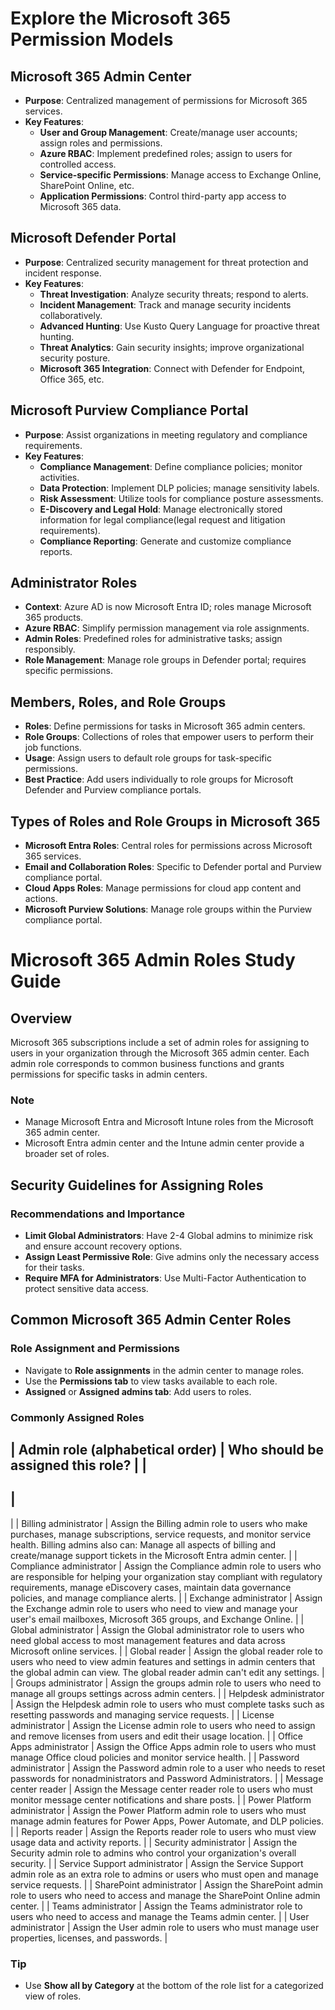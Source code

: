 # Explore the Microsoft 365 Permission Models

## Microsoft 365 Admin Center
- **Purpose**: Centralized management of permissions for Microsoft 365 services.
- **Key Features**:
  - **User and Group Management**: Create/manage user accounts; assign roles and permissions.
  - **Azure RBAC**: Implement predefined roles; assign to users for controlled access.
  - **Service-specific Permissions**: Manage access to Exchange Online, SharePoint Online, etc.
  - **Application Permissions**: Control third-party app access to Microsoft 365 data.

## Microsoft Defender Portal
- **Purpose**: Centralized security management for threat protection and incident response.
- **Key Features**:
  - **Threat Investigation**: Analyze security threats; respond to alerts.
  - **Incident Management**: Track and manage security incidents collaboratively.
  - **Advanced Hunting**: Use Kusto Query Language for proactive threat hunting.
  - **Threat Analytics**: Gain security insights; improve organizational security posture.
  - **Microsoft 365 Integration**: Connect with Defender for Endpoint, Office 365, etc.

## Microsoft Purview Compliance Portal
- **Purpose**: Assist organizations in meeting regulatory and compliance requirements.
- **Key Features**:
  - **Compliance Management**: Define compliance policies; monitor activities.
  - **Data Protection**: Implement DLP policies; manage sensitivity labels.
  - **Risk Assessment**: Utilize tools for compliance posture assessments.
  - **E-Discovery and Legal Hold**: Manage electronically stored information for legal compliance(legal request and litigation requirements).
  - **Compliance Reporting**: Generate and customize compliance reports.

## Administrator Roles
- **Context**: Azure AD is now Microsoft Entra ID; roles manage Microsoft 365 products.
- **Azure RBAC**: Simplify permission management via role assignments.
- **Admin Roles**: Predefined roles for administrative tasks; assign responsibly.
- **Role Management**: Manage role groups in Defender portal; requires specific permissions.

## Members, Roles, and Role Groups
- **Roles**: Define permissions for tasks in Microsoft 365 admin centers.
- **Role Groups**: Collections of roles that empower users to perform their job functions.
- **Usage**: Assign users to default role groups for task-specific permissions.
- **Best Practice**: Add users individually to role groups for Microsoft Defender and Purview compliance portals.

## Types of Roles and Role Groups in Microsoft 365
- **Microsoft Entra Roles**: Central roles for permissions across Microsoft 365 services.
- **Email and Collaboration Roles**: Specific to Defender portal and Purview compliance portal.
- **Cloud Apps Roles**: Manage permissions for cloud app content and actions.
- **Microsoft Purview Solutions**: Manage role groups within the Purview compliance portal.

# Microsoft 365 Admin Roles Study Guide

## Overview
Microsoft 365 subscriptions include a set of admin roles for assigning to users in your organization through the Microsoft 365 admin center. Each admin role corresponds to common business functions and grants permissions for specific tasks in admin centers.

### Note
- Manage Microsoft Entra and Microsoft Intune roles from the Microsoft 365 admin center.
- Microsoft Entra admin center and the Intune admin center provide a broader set of roles.

## Security Guidelines for Assigning Roles

### Recommendations and Importance
- **Limit Global Administrators**: Have 2-4 Global admins to minimize risk and ensure account recovery options.
- **Assign Least Permissive Role**: Give admins only the necessary access for their tasks.
- **Require MFA for Administrators**: Use Multi-Factor Authentication to protect sensitive data access.

## Common Microsoft 365 Admin Center Roles

### Role Assignment and Permissions
- Navigate to **Role assignments** in the admin center to manage roles.
- Use the **Permissions tab** to view tasks available to each role.
- **Assigned** or **Assigned admins tab**: Add users to roles.

### Commonly Assigned Roles

|
 Admin role (alphabetical order) 
|
 Who should be assigned this role? 
|
|
---
|
---
|
|
 Billing administrator 
|
 Assign the Billing admin role to users who make purchases, manage subscriptions, service requests, and monitor service health. Billing admins also can: Manage all aspects of billing and create/manage support tickets in the Microsoft Entra admin center. 
|
|
 Compliance administrator 
|
 Assign the Compliance admin role to users who are responsible for helping your organization stay compliant with regulatory requirements, manage eDiscovery cases, maintain data governance policies, and manage compliance alerts. 
|
|
 Exchange administrator 
|
 Assign the Exchange admin role to users who need to view and manage your user's email mailboxes, Microsoft 365 groups, and Exchange Online. 
|
|
 Global administrator 
|
 Assign the Global administrator role to users who need global access to most management features and data across Microsoft online services. 
|
|
 Global reader 
|
 Assign the global reader role to users who need to view admin features and settings in admin centers that the global admin can view. The global reader admin can't edit any settings. 
|
|
 Groups administrator 
|
 Assign the groups admin role to users who need to manage all groups settings across admin centers. 
|
|
 Helpdesk administrator 
|
 Assign the Helpdesk admin role to users who must complete tasks such as resetting passwords and managing service requests. 
|
|
 License administrator 
|
 Assign the License admin role to users who need to assign and remove licenses from users and edit their usage location. 
|
|
 Office Apps administrator 
|
 Assign the Office Apps admin role to users who must manage Office cloud policies and monitor service health. 
|
|
 Password administrator 
|
 Assign the Password admin role to a user who needs to reset passwords for nonadministrators and Password Administrators. 
|
|
 Message center reader 
|
 Assign the Message center reader role to users who must monitor message center notifications and share posts. 
|
|
 Power Platform administrator 
|
 Assign the Power Platform admin role to users who must manage admin features for Power Apps, Power Automate, and DLP policies. 
|
|
 Reports reader 
|
 Assign the Reports reader role to users who must view usage data and activity reports. 
|
|
 Security administrator 
|
 Assign the Security admin role to admins who control your organization's overall security. 
|
|
 Service Support administrator 
|
 Assign the Service Support admin role as an extra role to admins or users who must open and manage service requests. 
|
|
 SharePoint administrator 
|
 Assign the SharePoint admin role to users who need to access and manage the SharePoint Online admin center. 
|
|
 Teams administrator 
|
 Assign the Teams administrator role to users who need to access and manage the Teams admin center. 
|
|
 User administrator 
|
 Assign the User admin role to users who must manage user properties, licenses, and passwords. 
|

### Tip
- Use **Show all by Category** at the bottom of the role list for a categorized view of roles.